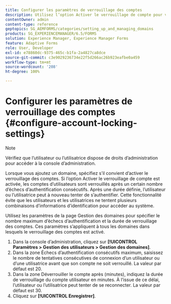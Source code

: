 ```yaml
---
title: Configurer les paramètres de verrouillage des comptes
description: Utilisez l’option Activer le verrouillage de compte pour verrouiller des comptes utilisateur après un nombre spécifié d’échecs d’authentification consécutifs.
contentOwner: admin
content-type: reference
geptopics: SG_AEMFORMS/categories/setting_up_and_managing_domains
products: SG_EXPERIENCEMANAGER/6.5/FORMS
solution: Experience Manager, Experience Manager Forms
feature: Adaptive Forms
role: User, Developer
exl-id: e78860dc-9375-465c-b1fa-2a4827ca8dce
source-git-commit: c3e9029236734e22f5d266ac26b923eafbe0a459
workflow-type: tm+mt
source-wordcount: '208'
ht-degree: 100%

---
```


# Configurer les paramètres de verrouillage des comptes {#configure-account-locking-settings}


>[!NOTE]
> 
> Vérifiez que l’utilisateur ou l’utilisatrice dispose de droits d’administration pour accéder à la console d’administration.

Lorsque vous ajoutez un domaine, spécifiez s’il convient d’activer le verrouillage des comptes. Si l’option Activer le verrouillage de compte est activée, les comptes d’utilisateurs sont verrouillés après un certain nombre d’échecs d’authentification consécutifs. Après une durée définie, l’utilisateur ou l’utilisatrice peut à nouveau tenter de s’authentifier. Cette fonctionnalité évite que les utilisateurs et les utilisatrices ne tentent plusieurs combinaisons d’informations d’identification pour accéder au système.

Utilisez les paramètres de la page Gestion des domaines pour spécifier le nombre maximum d’échecs d’authentification et la durée de verrouillage des comptes. Ces paramètres s’appliquent à tous les domaines dans lesquels le verrouillage des comptes est activé.

1. Dans la console dʼadministration, cliquez sur **[!UICONTROL Paramètres > Gestion des utilisateurs > Gestion des domaines]**.
1. Dans la zone Échecs d’authentification consécutifs maximum, saisissez le nombre de tentatives consécutives de connexion d’un utilisateur ou d’une utilisatrice avant que son compte ne soit verrouillé. La valeur par défaut est 20.
1. Dans la zone Déverrouiller le compte après (minutes), indiquez la durée de verrouillage du compte utilisateur en minutes. À l’issue de ce délai, l’utilisateur ou l’utilisatrice peut tenter de se reconnecter. La valeur par défaut est 30.
1. Cliquez sur **[!UICONTROL Enregistrer]**.
